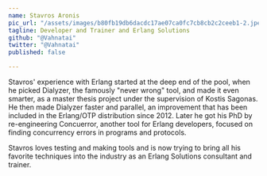 ```yaml
---
name: Stavros Aronis
pic_url: "/assets/images/b80fb19db6dacdc17ae07ca0fc7cb8cb2c2ceeb1-2.jpeg"
tagline: Developer and Trainer and Erlang Solutions
github: "@Vahnatai"
twitter: "@Vahnatai"
published: false

---
```

Stavros' experience with Erlang started at the deep end of the pool, when he picked Dialyzer, the famously "never wrong" tool, and made it even smarter, as a master thesis project under the supervision of Kostis Sagonas. He then made Dialyzer faster and parallel, an improvement that has been included in the Erlang/OTP distribution since 2012. Later he got his PhD by re-engineering Concuerror, another tool for Erlang developers, focused on finding concurrency errors in programs and protocols. 

 Stavros loves testing and making tools and is now trying to bring all his favorite techniques into the industry as an Erlang Solutions consultant and trainer.